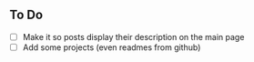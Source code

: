 ## To Do

- [ ] Make it so posts display their description on the main page
- [ ] Add some projects (even readmes from github)